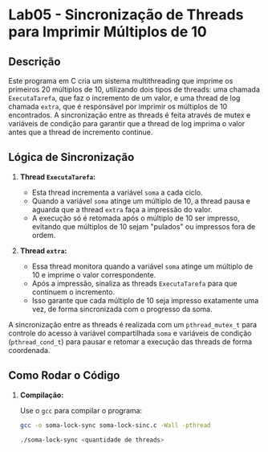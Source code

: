 # Lab05 - Sincronização de Threads para Imprimir Múltiplos de 10

## Descrição

Este programa em C cria um sistema multithreading que imprime os primeiros 20 múltiplos de 10, utilizando dois tipos de threads: uma chamada `ExecutaTarefa`, que faz o incremento de um valor, e uma thread de log chamada `extra`, que é responsável por imprimir os múltiplos de 10 encontrados. A sincronização entre as threads é feita através de mutex e variáveis de condição para garantir que a thread de log imprima o valor antes que a thread de incremento continue.

## Lógica de Sincronização

1. **Thread `ExecutaTarefa`:**
   - Esta thread incrementa a variável `soma` a cada ciclo.
   - Quando a variável `soma` atinge um múltiplo de 10, a thread pausa e aguarda que a thread `extra` faça a impressão do valor.
   - A execução só é retomada após o múltiplo de 10 ser impresso, evitando que múltiplos de 10 sejam "pulados" ou impressos fora de ordem.
  
2. **Thread `extra`:**
   - Essa thread monitora quando a variável `soma` atinge um múltiplo de 10 e imprime o valor correspondente.
   - Após a impressão, sinaliza as threads `ExecutaTarefa` para que continuem o incremento.
   - Isso garante que cada múltiplo de 10 seja impresso exatamente uma vez, de forma sincronizada com o progresso da soma.

A sincronização entre as threads é realizada com um `pthread_mutex_t` para controle do acesso à variável compartilhada `soma` e variáveis de condição (`pthread_cond_t`) para pausar e retomar a execução das threads de forma coordenada.

## Como Rodar o Código

1. **Compilação:**

   Use o `gcc` para compilar o programa:

   ```bash
   gcc -o soma-lock-sync soma-lock-sinc.c -Wall -pthread
   ```

   ```bash
   ./soma-lock-sync <quantidade de threads>
   ```
